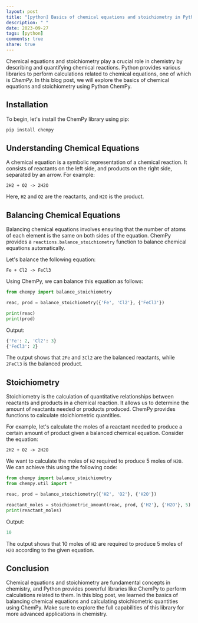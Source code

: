 ```yaml
---
layout: post
title: "[python] Basics of chemical equations and stoichiometry in Python ChemPy"
description: " "
date: 2023-09-27
tags: [python]
comments: true
share: true
---
```


Chemical equations and stoichiometry play a crucial role in chemistry by describing and quantifying chemical reactions. Python provides various libraries to perform calculations related to chemical equations, one of which is *ChemPy*. In this blog post, we will explore the basics of chemical equations and stoichiometry using Python ChemPy.

## Installation

To begin, let's install the ChemPy library using pip:

```python
pip install chempy
```

## Understanding Chemical Equations

A chemical equation is a symbolic representation of a chemical reaction. It consists of reactants on the left side, and products on the right side, separated by an arrow. For example:

```
2H2 + O2 -> 2H2O
```

Here, `H2` and `O2` are the reactants, and `H2O` is the product.

## Balancing Chemical Equations

Balancing chemical equations involves ensuring that the number of atoms of each element is the same on both sides of the equation. ChemPy provides a `reactions.balance_stoichiometry` function to balance chemical equations automatically.

Let's balance the following equation:

```
Fe + Cl2 -> FeCl3
```

Using ChemPy, we can balance this equation as follows:

```python
from chempy import balance_stoichiometry

reac, prod = balance_stoichiometry({'Fe', 'Cl2'}, {'FeCl3'})

print(reac)
print(prod)
```

Output:

```python
{'Fe': 2, 'Cl2': 3}
{'FeCl3': 2}
```

The output shows that `2Fe` and `3Cl2` are the balanced reactants, while `2FeCl3` is the balanced product.

## Stoichiometry

Stoichiometry is the calculation of quantitative relationships between reactants and products in a chemical reaction. It allows us to determine the amount of reactants needed or products produced. ChemPy provides functions to calculate stoichiometric quantities.

For example, let's calculate the moles of a reactant needed to produce a certain amount of product given a balanced chemical equation. Consider the equation:

```
2H2 + O2 -> 2H2O
```

We want to calculate the moles of `H2` required to produce 5 moles of `H2O`. We can achieve this using the following code:

```python
from chempy import balance_stoichiometry
from chempy.util import *

reac, prod = balance_stoichiometry({'H2', 'O2'}, {'H2O'})

reactant_moles = stoichiometric_amount(reac, prod, {'H2'}, {'H2O'}, 5)
print(reactant_moles)
```

Output:

```python
10
```

The output shows that 10 moles of `H2` are required to produce 5 moles of `H2O` according to the given equation.

## Conclusion

Chemical equations and stoichiometry are fundamental concepts in chemistry, and Python provides powerful libraries like ChemPy to perform calculations related to them. In this blog post, we learned the basics of balancing chemical equations and calculating stoichiometric quantities using ChemPy. Make sure to explore the full capabilities of this library for more advanced applications in chemistry.
